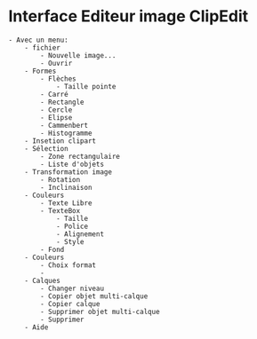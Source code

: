 # Interface Editeur image ClipEdit

	- Avec un menu:
		- fichier
			- Nouvelle image...
			- Ouvrir
		- Formes
			- Flèches
				- Taille pointe
			- Carré
			- Rectangle
			- Cercle
			- Elipse
			- Cammenbert
			- Histogramme
		- Insetion clipart
		- Sélection
			- Zone rectangulaire
			- Liste d'objets
		- Transformation image
			- Rotation
			- Inclinaison
		- Couleurs
			- Texte Libre
			- TexteBox
				- Taille
				- Police
				- Alignement
				- Style
			- Fond
		- Couleurs
			- Choix format
			- 
		- Calques
			- Changer niveau
			- Copier objet multi-calque
			- Copier calque
			- Supprimer objet multi-calque
			- Supprimer
		- Aide




